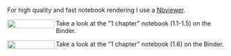 For high quality and fast notebook rendering I use a [Nbviewer](https://nbviewer.jupyter.org/).

<a href="https://nbviewer.jupyter.org/github/IsFilimonov/learning/blob/main/2021/Stepik_Interactive-SQL-Simulator/Chapter_1a.ipynb" 
   target="_blank">
   <img align="left" 
      src="https://raw.githubusercontent.com/jupyter/design/master/logos/Badges/nbviewer_badge.png" 
      width="109" height="20">
</a>

Take a look at the "1 chapter" notebook (1.1-1.5) on the Binder.

<a href="https://nbviewer.jupyter.org/github/IsFilimonov/learning/blob/main/2021/Stepik_Interactive-SQL-Simulator/Chapter_1b.ipynb" 
   target="_blank">
   <img align="left" 
      src="https://raw.githubusercontent.com/jupyter/design/master/logos/Badges/nbviewer_badge.png" 
      width="109" height="20">
</a>

Take a look at the "1 chapter" notebook (1.6) on the Binder.

